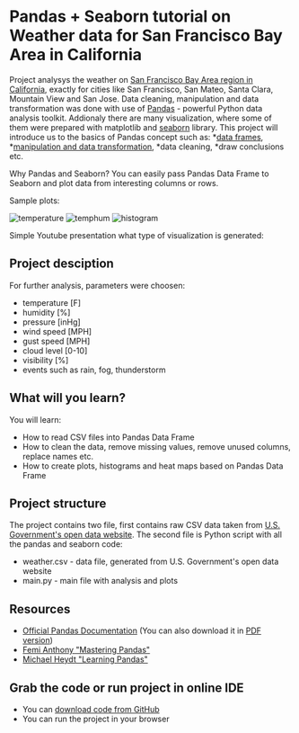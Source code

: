 # Pandas + Seaborn tutorial on Weather data for San Francisco Bay Area in California

Project analysys the weather on [San Francisco Bay Area region in California](https://en.wikipedia.org/wiki/San_Francisco_Bay_Area), exactly for cities like San Francisco, San Mateo, Santa Clara, Mountain View and San Jose.
Data cleaning, manipulation and data transformation was done with use of [Pandas](http://pandas.pydata.org/) - powerful Python data analysis toolkit. 
Addionaly there are many visualization, where some of them were prepared with matplotlib and [seaborn](https://seaborn.pydata.org/) library.
This project will introduce us to the basics of Pandas concept such as: 
*[data frames](http://pandas.pydata.org/pandas-docs/stable/generated/pandas.DataFrame.html), 
*[manipulation and data transformation](https://www.analyticsvidhya.com/blog/2016/01/12-pandas-techniques-python-data-manipulation/),
*data cleaning, 
*draw conclusions etc.

Why Pandas and Seaborn?
You can easily pass Pandas Data Frame to Seaborn and plot data from interesting columns or rows.

Sample plots:

![temperature](https://user-images.githubusercontent.com/11740059/27057008-8975a544-4fca-11e7-8f7c-33091ed7f21e.jpg)
![temphum](https://user-images.githubusercontent.com/11740059/27057007-896ecd6e-4fca-11e7-91b6-88b25cc4baa9.jpg)
![histogram](https://user-images.githubusercontent.com/11740059/27057006-89682f5e-4fca-11e7-983c-3c792115946b.jpg)

Simple Youtube presentation what type of visualization is generated:



## Project desciption

For further analysis, parameters were choosen:
* temperature [F]
* humidity [%]
* pressure [inHg]
* wind speed [MPH]
* gust speed [MPH]
* cloud level [0-10]
* visibility [%]
* events such as rain, fog, thunderstorm

## What will you learn?


You will learn:

* How to read CSV files into Pandas Data Frame
* How to clean the data, remove missing values, remove unused columns, replace names etc.
* How to create plots, histograms and heat maps based on Pandas Data Frame

## Project structure

The project contains two file, first contains raw CSV data taken from [U.S. Government's open data website](https://www.data.gov/). 
The second file is Python script with all the pandas and seaborn code:
* weather.csv - data file, generated from U.S. Government's open data website
* main.py - main file with analysis and plots

## Resources

* [Official Pandas Documentation](http://pandas.pydata.org/pandas-docs/stable/)
 (You can also download it in [PDF version](http://pandas.pydata.org/pandas-docs/stable/pandas.pdf))
* [Femi Anthony "Mastering Pandas"](https://www.packtpub.com/big-data-and-business-intelligence/mastering-pandas)
* [Michael Heydt "Learning Pandas"](https://www.amazon.com/Learning-Pandas-Python-Discovery-Analysis/dp/1783985127)

## Grab the code or run project in online IDE
* You can [download code from GitHub](https://github.com/simongeek/PandasDA)
* You can run the project in your browser

